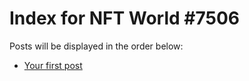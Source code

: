 # Index for NFT World #7506
Posts will be displayed in the order below:

- [Your first post](./001-first.md)

